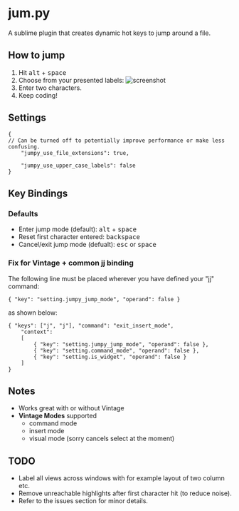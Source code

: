 # jum.py
A sublime plugin that creates dynamic hot keys to jump around a file.

## How to jump
1. Hit <kbd>alt</kbd> + <kbd>space</kbd>
2. Choose from your presented labels:
![screenshot](https://raw.github.com/DavidLGoldberg/jum.py/master/example_jumpy_labels.png)
3. Enter two characters.
4. Keep coding!

## Settings

    {
	// Can be turned off to potentially improve performance or make less confusing.
        "jumpy_use_file_extensions": true,
        
        "jumpy_use_upper_case_labels": false
	}

## Key Bindings
### Defaults
* Enter jump mode (default): <kbd>alt</kbd> + <kbd>space</kbd>
* Reset first character entered: <kbd>backspace</kbd>
* Cancel/exit jump mode (defualt): <kbd>esc</kbd> or <kbd>space</kbd>

### Fix for Vintage + common jj binding
The following line must be placed wherever you have defined your "jj" command:

    { "key": "setting.jumpy_jump_mode", "operand": false }

as shown below:

    { "keys": ["j", "j"], "command": "exit_insert_mode",
		"context":
		[
			{ "key": "setting.jumpy_jump_mode", "operand": false },
			{ "key": "setting.command_mode", "operand": false },
			{ "key": "setting.is_widget", "operand": false }
		]
	}

## Notes
* Works great with or without Vintage
* **Vintage Modes** supported
  * command mode
  * insert mode
  * visual mode (sorry cancels select at the moment)

## TODO
* Label all views across windows with for example layout of two column etc.
* Remove unreachable highlights after first character hit (to reduce noise).
* Refer to the issues section for minor details.
